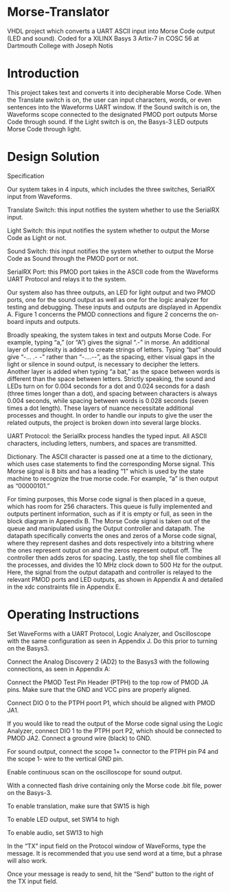# Morse-Translator
VHDL project which converts a UART ASCII input into Morse Code output (LED and sound). Coded for a XILINX Basys 3 Artix-7 in COSC 56 at Dartmouth College with Joseph Notis

# Introduction

This project takes text and converts it into decipherable Morse Code. When the Translate switch is on, the user can input characters, words, or even sentences into the Waveforms UART window. If the Sound switch is on, the Waveforms scope connected to the designated PMOD port outputs Morse Code through sound. If the Light switch is on, the Basys-3 LED outputs Morse Code through light.
  
# Design Solution

Specification

Our system takes in 4 inputs, which includes the three switches, SerialRX input from Waveforms.

Translate Switch: this input notifies the system whether to use the SerialRX input.

Light Switch: this input notifies the system whether to output the Morse Code as Light or not.

Sound Switch: this input notifies the system whether to output the Morse Code as Sound through the PMOD port or not.

SerialRX Port: this PMOD port takes in the ASCII code from the Waveforms UART Protocol and relays it to the system.

Our system also has three outputs, an LED for light output and two PMOD ports, one for the sound output as well as one for the logic analyzer for testing and debugging. These inputs and outputs are displayed in Appendix A. Figure 1 concerns the PMOD connections and figure 2 concerns the on-board inputs and outputs.

Broadly speaking, the system takes in text and outputs Morse Code. For example, typing “a,” (or “A”) gives the signal “.-” in morse. An additional layer of complexity is added to create strings of letters. Typing “bat” should give “-... .- -” rather than “-....--”, as the spacing, either visual gaps in the light or silence in sound output, is necessary to decipher the letters. Another layer is added when typing “a bat,” as the space between words is different than the space between letters. Strictly speaking, the sound and LEDs turn on for 0.004 seconds for a dot and 0.024 seconds for a dash (three times longer than a dot), and spacing between characters is always 0.004 seconds, while spacing between words is 0.028 seconds (seven times a dot length). These layers of nuance necessitate additional processes and thought. In order to handle our inputs to give the user the related outputs, the project is broken down into several large blocks.

UART Protocol: the SerialRx process handles the typed input. All ASCII characters, including letters, numbers, and spaces are transmitted. 

Dictionary. The ASCII character is passed one at a time to the dictionary, which uses case statements to find the corresponding Morse signal. This Morse signal is 8 bits and has a leading “1” which is used by the state machine to recognize the true morse code. For example, “a” is then output as “00000101.”

For timing purposes, this Morse code signal is then placed in a queue, which has room for 256 characters. This queue is fully implemented and outputs pertinent information, such as if it is empty or full, as seen in the block diagram in Appendix B.
The Morse Code signal is taken out of the queue and manipulated using the Output controller and datapath. The datapath specifically converts the ones and zeros of a Morse code signal, where they represent dashes and dots respectively into a bitstring where the ones represent output on and the zeros represent output off. The controller then adds zeros for spacing.
Lastly, the top shell file combines all the processes, and divides the 10 MHz clock down to 500 Hz for the output. Here, the signal from the output datapath and controller is relayed to the relevant PMOD ports and LED outputs, as shown in Appendix A and detailed in the xdc constraints file in Appendix E.

# Operating Instructions

Set WaveForms with a UART Protocol, Logic Analyzer, and Oscilloscope with the same configuration as seen in Appendix J. Do this prior to turning on the Basys3.

Connect the Analog Discovery 2 (AD2) to the Basys3 with the following connections, as seen in Appendix A:

Connect the PMOD Test Pin Header (PTPH) to the top row of PMOD JA pins. Make sure that the GND and VCC pins are properly
aligned.

Connect DIO 0 to the PTPH poort P1, which should be aligned with PMOD JA1.

If you would like to read the output of the Morse code signal using the Logic Analyzer, connect DIO 1 to the PTPH port P2, which should be connected to PMOD JA2. Connect a ground wire (black) to GND.

For sound output, connect the scope 1+ connector to the PTPH pin P4 and the scope 1- wire to the vertical GND pin.

Enable continuous scan on the oscilloscope for sound output.

With a connected flash drive containing only the Morse code .bit file, power on the Basys-3.

To enable translation, make sure that SW15 is high

To enable LED output, set SW14 to high

To enable audio, set SW13 to high

In the “TX” input field on the Protocol window of WaveForms, type the message. It is recommended that you use send word at a time, but a phrase will also work.

Once your message is ready to send, hit the “Send” button to the right of the TX input field.

